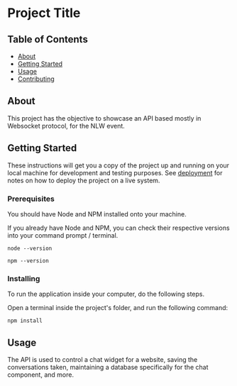 # Project Title

## Table of Contents
+ [About](#about)
+ [Getting Started](#getting_started)
+ [Usage](#usage)
+ [Contributing](../CONTRIBUTING.md)

## About <a name = "about"></a>
This project has the objective to showcase an API based mostly in Websocket protocol, for the NLW event.

## Getting Started <a name = "getting_started"></a>
These instructions will get you a copy of the project up and running on your local machine for development and testing purposes. See [deployment](#deployment) for notes on how to deploy the project on a live system.

### Prerequisites

You should have Node and NPM installed onto your machine.

If you already have Node and NPM, you can check their respective versions into your command prompt / terminal.

```
node --version

npm --version
```

### Installing

To run the application inside your computer, do the following steps.

Open a terminal inside the project's folder, and run the following command:

```
npm install
```

## Usage <a name = "usage"></a>

The API is used to control a chat widget for a website, saving the conversations taken, maintaining a database specifically for the chat component, and more.